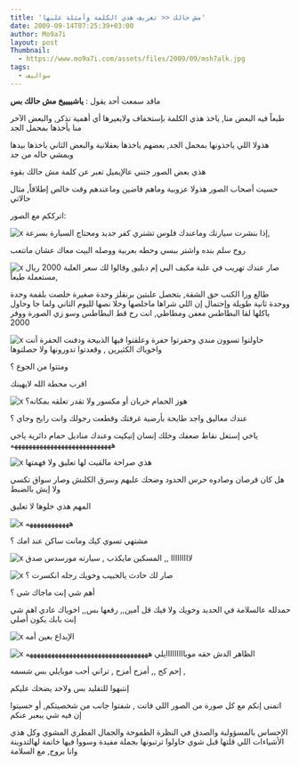 ```yaml
---
title: 'مش حالك << تعريف هذي الكلمة وأمثلة عليها'
date: 2009-09-14T07:25:39+03:00
author: Mo9a7i
layout: post
Thumbnail:
  - https://www.mo9a7i.com/assets/files/2009/09/msh7alk.jpg
tags:
  - سواليف
---
```


ماقد سمعت أحد يقول : **ياشييييخ مش حالك بس**

طبعاً فيه البعض منا, ياخذ هذي الكلمة بإستخفاف ولايعيرها أي أهمية تذكر, والبعض الآخر منا يأخذها بمحمل الجد

هذولا اللي ياخذونها بمحمل الجد, بعضهم ياخذها بعقلانية والبعض الثاني ياخذها بيدها ويمشي حاله من جد

هذي بعض الصور جتني عالإيميل تعبر عن كلمة مش حالك بقوة

حسيت أصحاب الصور هذولا عزوبية وماهم فاضين وماعندهم وقت خالص إطلاقاً, مثال حالاتي

اترككم مع الصور:

![x](https://www.mo9a7i.com/assets/files/2009/09/pic32702.jpg)
إذا بنشرت سيارتك وماعندك فلوس تشتري كفر جديد ومحتاج السيارة بسرعة,

روح سلم بنده واشتر ببسي وحطه بعربية ووصله البيت معاك عشان ماتتعب

![x](https://www.mo9a7i.com/assets/files/2009/09/pic32609.jpg)
صار عندك تهريب في علبة مكيف البي إم دبليو, وقالوا لك سعر العلبة 2000 ريال مستعملة طبعاً,

طالع ورا الكنب حق الشقة, بتحصل علبتين برنقلز وحدة صغيرة خلصت بلقمة وحدة ووحدة ثانية طويلة وإحتمال إن اللي شراها ماخلصها وخلا نصها لليوم الثاني ولما جا وحاول ياكلها لقا البطاطس معفن ومطاطي, انت رح قط البطاطس وسو زي الصورة ووفر 2000

![x](https://www.mo9a7i.com/assets/files/2009/09/pic31556.jpg)
حاولتوا تسوون مندي وحفرتوا حفرة وعلقتوا فيها الذبيحة ودفنت الحفرة أنت واخوياك الكثيرين , وقعدتوا تدورونها ولا حصلتوها

ومتتوا من الجوع ؟

اقرب محطة الله لايهينك

![x](https://www.mo9a7i.com/assets/files/2009/09/pic30303.jpg)
هوز الحمام خربان أو مكسور ولا تقدر تعلقه بمكانه؟

عندك معاليق واجد طايحة بأرضية غرفتك وقطعت رجولك وانت رايح وجاي ؟

ياخي إستغل نقاط ضعفك وخلك إنسان إتيكيت وعندك مناديل حمام دائرية ياخي ههههههههههههههههههههههههههههه

![x](https://www.mo9a7i.com/assets/files/2009/09/pic22798.jpg)
هذي صراحة مالقيت لها تعليق ولا فهمتها

هل كان قرصان وصادوه حرس الحدود وضحك عليهم وسرق الكلبش وصار سواق تكسي ولا إيش بالضبط

المهم هذي خلوها لا تعليق

![x](https://www.mo9a7i.com/assets/files/2009/09/pic20600.jpg)
ههههههههههههه

مشتهي تسوي كيك ومانت ساكن عند امك ؟

![x](https://www.mo9a7i.com/assets/files/2009/09/pic16519.jpg)
لااااااااا  ,, المسكين مايكذب , سيارته مورسدس صدق

![x](https://www.mo9a7i.com/assets/files/2009/09/pic14309.jpg)
صار لك حادث يالحبيب وخويك رجله انكسرت ؟

أهم شي إنت ماجاك شي ؟

حمدلله عالسلامة في الحديد وخويك ولا فيك قل آمين,, رقعها بس,, اخوياك عادي اهم شي إنت بابك يكون أصلي

![x](https://www.mo9a7i.com/assets/files/2009/09/pic07616.jpg)
الإبداع بعين أمه

![x](https://www.mo9a7i.com/assets/files/2009/09/pic05249.jpg)
الظاهر الدش حقه موبااااااااايلي ههههههههههههههههههههههههههههههههههه

إحم كح ,, أمزح أمزح , تراني أحب موبايلي بس شسمه ,

إنتبهوا للتقليد بس ولاحد يضحك عليكم

اتمنى إنكم مع كل صورة من الصور اللي فاتت , شفتوا جانب من شخصيتكم, أو حسيتوا إن فيه شي يبعبر عنكم

الإحساس بالمسؤولية والصدق في النظرة الطموحة والجمال الفطري المشوي وكل هذي الأشياءات اللي قلتها قبل شوي حاولوا ترتبونها بجملة مفيدة وسووا فيها خاتمة لهالتدوينة وانا بروح, مع السلامة

